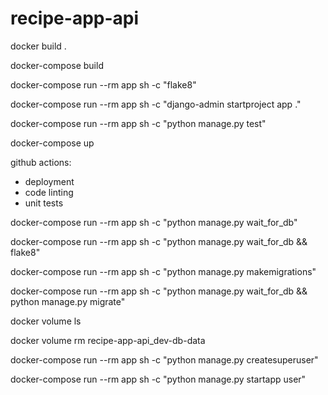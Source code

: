 # recipe-app-api

docker build .

docker-compose build

docker-compose run --rm app sh -c "flake8"

docker-compose run --rm app sh -c "django-admin startproject app ."

docker-compose run --rm app sh -c "python manage.py test"

docker-compose up

github actions:
- deployment
- code linting
- unit tests


docker-compose run --rm app sh -c "python manage.py wait_for_db"

docker-compose run --rm app sh -c "python manage.py wait_for_db && flake8"

docker-compose run --rm app sh -c "python manage.py makemigrations"

docker-compose run --rm app sh -c "python manage.py wait_for_db && python manage.py migrate"

docker volume ls

docker volume rm recipe-app-api_dev-db-data

docker-compose run --rm app sh -c "python manage.py createsuperuser"

docker-compose run --rm app sh -c "python manage.py startapp user"